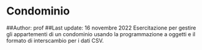 # Condominio
##Author: prof
##Last update: 16 novembre 2022
Esercitazione per gestire gli appartementi di un condominio 
usando la programmazione a oggetti e il formato di interscambio per i dati CSV.
